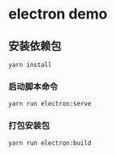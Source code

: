 # electron demo

## 安装依赖包

```
yarn install
```

### 启动脚本命令

```
yarn run electron:serve
```

### 打包安装包

```
yarn run electron:build
```
